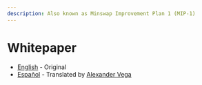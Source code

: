 ```yaml
---
description: Also known as Minswap Improvement Plan 1 (MIP-1)
---
```


# Whitepaper

* [English](https://github.com/minswap/docs/raw/master/.gitbook/assets/whitepaper-en.pdf) - Original
* [Español](https://github.com/minswap/docs/raw/master/.gitbook/assets/whitepaper-es.pdf) - Translated by [Alexander Vega](https://github.com/nutacat)&#x20;
